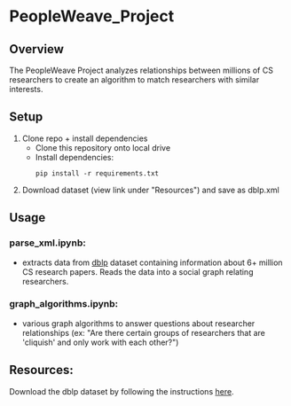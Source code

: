 # PeopleWeave_Project

## Overview
The PeopleWeave Project analyzes relationships between millions of CS researchers to create an algorithm to match researchers with similar interests. 

## Setup
1. Clone repo + install dependencies
      - Clone this repository onto local drive
      - Install dependencies:
         ```
         pip install -r requirements.txt
         ```
2. Download dataset (view link under "Resources") and save as dblp.xml

## Usage
### parse_xml.ipynb: 
  - extracts data from [dblp](https://dblp.org/) dataset containing information about 6+ million CS research papers. Reads the data into a social graph relating researchers.

### graph_algorithms.ipynb: 
  - various graph algorithms to answer questions about researcher relationships (ex: "Are there certain groups of researchers that are 'cliquish' and only work with each other?")

## Resources:
Download the dblp dataset by following the instructions [here](https://dblp.org/faq/1474681.html).
